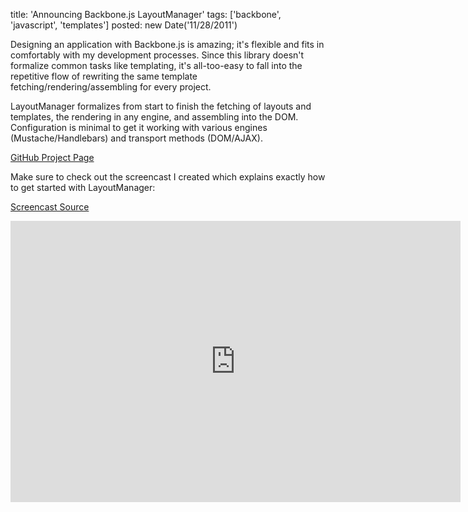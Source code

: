 title: 'Announcing Backbone.js LayoutManager'
tags: ['backbone', 'javascript', 'templates']
posted: new Date('11/28/2011')

Designing an application with Backbone.js is amazing; it's flexible
and fits in comfortably with my development processes.  Since this library
doesn't formalize common tasks like templating, it's all-too-easy to fall into
the repetitive flow of rewriting the same template
fetching/rendering/assembling for every project.

LayoutManager formalizes from start to finish the fetching of
layouts and templates, the rendering in any engine, and assembling into the
DOM.  Configuration is minimal to get it working with various engines
(Mustache/Handlebars) and transport methods (DOM/AJAX).

[GitHub Project Page](http://github.com/tbranyen/backbone.layoutmanager)

Make sure to check out the screencast I created which explains exactly
how to get started with LayoutManager:

[Screencast Source](https://raw.github.com/tbranyen/site-content/master/posts/backbone-layoutmanager/assets/example.zip)

<iframe src="http://player.vimeo.com/video/32765088?title=0&amp;byline=0&amp;portrait=0" width="720" height="450" frameborder="0" webkitAllowFullScreen mozallowfullscreen allowFullScreen></iframe>
